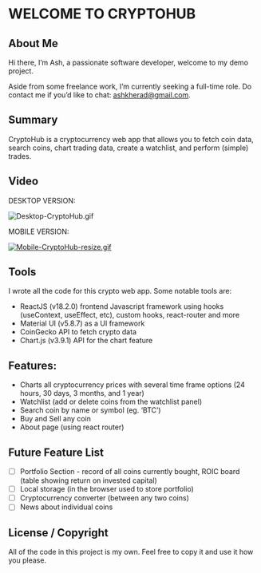 # WELCOME TO CRYPTOHUB

## About Me
Hi there, I’m Ash, a passionate software developer, welcome to my demo project.  

Aside from some freelance work, I’m currently seeking a full-time role.  Do contact me if you’d like to chat: ashkherad@gmail.com.

## Summary
CryptoHub is a cryptocurrency web app that allows you to fetch coin data, search coins, chart trading data, create a watchlist, and perform (simple) trades.  

## Video
DESKTOP VERSION:

![Desktop-CryptoHub.gif](https://s10.gifyu.com/images/Desktop-CryptoHub.gif)

MOBILE VERSION:

[![Mobile-CryptoHub-resize.gif](https://s2.gifyu.com/images/Mobile-CryptoHub-resize.gif)](https://gifyu.com/image/SIpHc)

## Tools
I wrote all the code for this crypto web app. Some notable tools are:

-	ReactJS (v18.2.0) frontend Javascript framework using hooks (useContext, useEffect, etc), custom hooks, react-router and more
-	Material UI (v5.8.7) as a UI framework
-	CoinGecko API to fetch crypto data
-	Chart.js (v3.9.1) API for the chart feature

## Features:
-	Charts all cryptocurrency prices with several time frame options (24 hours, 30 days, 3 months, and 1 year)
-	Watchlist (add or delete coins from the watchlist panel)
-	Search coin by name or symbol (eg. ‘BTC’) 
-	Buy and Sell any coin
-	About page (using react router)

## Future Feature List
- [ ] Portfolio Section - record of all coins currently bought, ROIC board (table showing return on invested capital)
- [ ] Local storage (in the browser used to store portfolio)
- [ ] Cryptocurrency converter (between any two coins)
- [ ] News about individual coins

## License / Copyright
All of the code in this project is my own.  Feel free to copy it and use it how you please.

